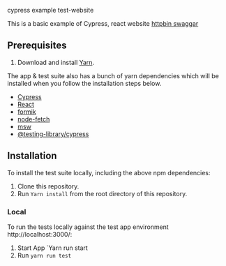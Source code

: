 cypress example test-website

This is a basic example of Cypress, react website [httpbin swaggar](https://httpbin.org/)


Prerequisites
------------

1. Download and install [Yarn](https://classic.yarnpkg.com/en/docs/installing-dependencies/).

The app & test suite also has a bunch of yarn dependencies which will be installed when you follow the installation
steps below.

* [Cypress](https://www.cypress.io/)
* [React](https://reactjs.org/)
* [formik](https://formik.org/)
* [node-fetch](https://www.npmjs.com/package/node-fetch)
* [msw](https://mswjs.io/)
* [@testing-library/cypress](https://testing-library.com/docs/cypress-testing-library/intro/)


Installation
------------

To install the test suite locally, including the above npm dependencies:

1. Clone this repository.
1. Run `Yarn install` from the root directory of this repository.

### Local

To run the tests locally against the test app environment http://localhost:3000/:

1. Start App `Yarn run start
2. Run `yarn run test`
